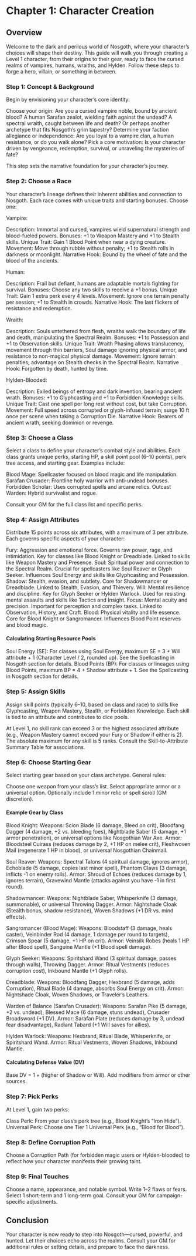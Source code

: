 # Chapter 1: Character Creation
## Overview
Welcome to the dark and perilous world of Nosgoth, where your character’s choices will shape their destiny. This guide will walk you through creating a Level 1 character, from their origins to their gear, ready to face the cursed realms of vampires, humans, wraiths, and Hylden. Follow these steps to forge a hero, villain, or something in between.
### Step 1: Concept & Background
Begin by envisioning your character’s core identity:

Choose your origin: Are you a cursed vampire noble, bound by ancient blood? A human Sarafan zealot, wielding faith against the undead? A spectral wraith, caught between life and death? Or perhaps another archetype that fits Nosgoth’s grim tapestry?
Determine your faction allegiance or independence: Are you loyal to a vampire clan, a human resistance, or do you walk alone?
Pick a core motivation: Is your character driven by vengeance, redemption, survival, or unraveling the mysteries of fate?

This step sets the narrative foundation for your character’s journey.
### Step 2: Choose a Race
Your character’s lineage defines their inherent abilities and connection to Nosgoth. Each race comes with unique traits and starting bonuses. Choose one:

Vampire:

Description: Immortal and cursed, vampires wield supernatural strength and blood-fueled powers.
Bonuses: +1 to Weapon Mastery and +1 to Stealth skills.
Unique Trait: Gain 1 Blood Point when near a dying creature.
Movement: Move through rubble without penalty; +1 to Stealth rolls in darkness or moonlight.
Narrative Hook: Bound by the wheel of fate and the blood of the ancients.


Human:

Description: Frail but defiant, humans are adaptable mortals fighting for survival.
Bonuses: Choose any two skills to receive a +1 bonus.
Unique Trait: Gain 1 extra perk every 4 levels.
Movement: Ignore one terrain penalty per session; +1 to Stealth in crowds.
Narrative Hook: The last flickers of resistance and redemption.


Wraith:

Description: Souls untethered from flesh, wraiths walk the boundary of life and death, manipulating the Spectral Realm.
Bonuses: +1 to Possession and +1 to Observation skills.
Unique Trait: Wraith Phasing allows translucency, movement through thin barriers, Soul damage ignoring physical armor, and resistance to non-magical physical damage.
Movement: Ignore terrain penalties; advantage on Stealth checks in the Spectral Realm.
Narrative Hook: Forgotten by death, hunted by time.


Hylden-Blooded:

Description: Exiled beings of entropy and dark invention, bearing ancient wrath.
Bonuses: +1 to Glyphcasting and +1 to Forbidden Knowledge skills.
Unique Trait: Cast one spell per long rest without cost, but take Corruption.
Movement: Full speed across corrupted or glyph-infused terrain; surge 10 ft once per scene when taking a Corruption Die.
Narrative Hook: Bearers of ancient wrath, seeking dominion or revenge.



### Step 3: Choose a Class
Select a class to define your character’s combat style and abilities. Each class grants unique perks, starting HP, a skill point pool (6–10 points), perk tree access, and starting gear. Examples include:

Blood Mage: Spellcaster focused on blood magic and life manipulation.
Sarafan Crusader: Frontline holy warrior with anti-undead bonuses.
Forbidden Scholar: Uses corrupted spells and arcane relics.
Outcast Warden: Hybrid survivalist and rogue.

Consult your GM for the full class list and specific perks.
### Step 4: Assign Attributes
Distribute 15 points across six attributes, with a maximum of 3 per attribute. Each governs specific aspects of your character:

Fury: Aggression and emotional force. Governs raw power, rage, and intimidation. Key for classes like Blood Knight or Dreadblade. Linked to skills like Weapon Mastery and Presence.
Soul: Spiritual power and connection to the Spectral Realm. Crucial for spellcasters like Soul Reaver or Glyph Seeker. Influences Soul Energy and skills like Glyphcasting and Possession.
Shadow: Stealth, evasion, and subtlety. Core for Shadowmancer or Dreadblade. Linked to Stealth, Evasion, and Thievery.
Will: Mental resilience and discipline. Key for Glyph Seeker or Hylden Warlock. Used for resisting mental assaults and skills like Tactics and Insight.
Focus: Mental acuity and precision. Important for perception and complex tasks. Linked to Observation, History, and Craft.
Blood: Physical vitality and life essence. Core for Blood Knight or Sangromancer. Influences Blood Point reserves and blood magic.

#### Calculating Starting Resource Pools

Soul Energy (SE): For classes using Soul Energy, maximum SE = 3 + Will attribute + 1 (Character Level / 2, rounded up). See the Spellcasting in Nosgoth section for details.
Blood Points (BP): For classes or lineages using Blood Points, maximum BP = 4 + Shadow attribute + 1. See the Spellcasting in Nosgoth section for details.

### Step 5: Assign Skills
Assign skill points (typically 6–10, based on class and race) to skills like Glyphcasting, Weapon Mastery, Stealth, or Forbidden Knowledge. Each skill is tied to an attribute and contributes to dice pools.

At Level 1, no skill rank can exceed 3 or the highest associated attribute (e.g., Weapon Mastery cannot exceed your Fury or Shadow if either is 2).
The absolute maximum for any skill is 5 ranks.
Consult the Skill-to-Attribute Summary Table for associations.

### Step 6: Choose Starting Gear
Select starting gear based on your class archetype. General rules:

Choose one weapon from your class’s list.
Select appropriate armor or a universal option.
Optionally include 1 minor relic or spell scroll (GM discretion).

#### Example Gear by Class

Blood Knight:
Weapons: Scion Blade (6 damage, Bleed on crit), Bloodfang Dagger (4 damage, +2 vs. bleeding foes), Nightblade Saber (5 damage, +1 armor penetration), or universal options like Nosgothian War Axe.
Armor: Bloodsteel Cuirass (reduces damage by 2, +1 HP on melee crit), Fleshwoven Mail (regenerate 1 HP in blood), or universal Nosgothian Chainmail.


Soul Reaver:
Weapons: Spectral Talons (4 spiritual damage, ignores armor), Echoblade (5 damage, copies last minor spell), Phantom Claws (3 damage, inflicts -1 on enemy rolls).
Armor: Shroud of Echoes (reduces damage by 1, ignores terrain), Gravewind Mantle (attacks against you have -1 in first round).


Shadowmancer:
Weapons: Nightblade Saber, Whisperknife (3 damage, summonable), or universal Throwing Dagger.
Armor: Nightshade Cloak (Stealth bonus, shadow resistance), Woven Shadows (+1 DR vs. mind effects).


Sangromancer (Blood Mage):
Weapons: Bloodstaff (3 damage, heals caster), Veinbinder Rod (4 damage, 1 damage per round to targets), Crimson Spear (5 damage, +1 HP on crit).
Armor: Veinsilk Robes (heals 1 HP after Blood spell), Sanguine Mantle (+1 Blood spell damage).


Glyph Seeker:
Weapons: Spiritshard Wand (3 spiritual damage, passes through walls), Throwing Dagger.
Armor: Ritual Vestments (reduces corruption cost), Inkbound Mantle (+1 Glyph rolls).


Dreadblade:
Weapons: Bloodfang Dagger, Hexbrand (5 damage, adds Corruption), Ritual Blade (4 damage, absorbs Soul Energy on crit).
Armor: Nightshade Cloak, Woven Shadows, or Traveler’s Leathers.


Warden of Balance (Sarafan Crusader):
Weapons: Sarafan Pike (5 damage, +2 vs. undead), Blessed Mace (6 damage, stuns undead), Crusader Broadsword (+1 DV).
Armor: Sarafan Plate (reduces damage by 3, undead fear disadvantage), Radiant Tabard (+1 Will saves for allies).


Hylden Warlock:
Weapons: Hexbrand, Ritual Blade, Whisperknife, or Spiritshard Wand.
Armor: Ritual Vestments, Woven Shadows, Inkbound Mantle.



#### Calculating Defense Value (DV)
Base DV = 1 + (higher of Shadow or Will). Add modifiers from armor or other sources.
### Step 7: Pick Perks
At Level 1, gain two perks:

Class Perk: From your class’s perk tree (e.g., Blood Knight’s “Iron Hide”).
Universal Perk: Choose one Tier 1 Universal Perk (e.g., “Blood for Blood”).

### Step 8: Define Corruption Path
Choose a Corruption Path (for forbidden magic users or Hylden-blooded) to reflect how your character manifests their growing taint.
### Step 9: Final Touches

Choose a name, appearance, and notable symbol.
Write 1–2 flaws or fears.
Select 1 short-term and 1 long-term goal.
Consult your GM for campaign-specific adjustments.

## Conclusion
Your character is now ready to step into Nosgoth—cursed, powerful, and hunted. Let their choices echo across the realms. Consult your GM for additional rules or setting details, and prepare to face the darkness.